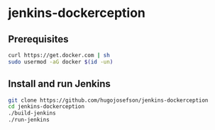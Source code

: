 # jenkins-dockerception

## Prerequisites

```bash
curl https://get.docker.com | sh
sudo usermod -aG docker $(id -un)
```

## Install and run Jenkins

```bash
git clone https://github.com/hugojosefson/jenkins-dockerception
cd jenkins-dockerception
./build-jenkins
./run-jenkins
```